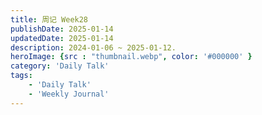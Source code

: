 ```yaml
---
title: 周记 Week28
publishDate: 2025-01-14
updatedDate: 2025-01-14
description: 2024-01-06 ~ 2025-01-12.
heroImage: {src : "thumbnail.webp", color: '#000000' }
category: 'Daily Talk'
tags:
    - 'Daily Talk'
    - 'Weekly Journal'
---
```


